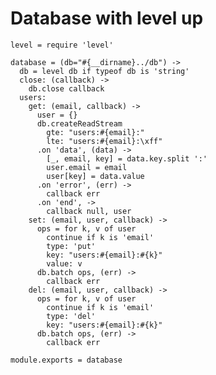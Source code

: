 # Database with level up

    level = require 'level'

    database = (db="#{__dirname}../db") ->
      db = level db if typeof db is 'string'
      close: (callback) ->
        db.close callback
      users:
        get: (email, callback) ->
          user = {}
          db.createReadStream
            gte: "users:#{email}:"
            lte: "users:#{email}:\xff"
          .on 'data', (data) ->
            [_, email, key] = data.key.split ':'
            user.email = email
            user[key] = data.value
          .on 'error', (err) ->
            callback err
          .on 'end', ->
            callback null, user
        set: (email, user, callback) ->
          ops = for k, v of user
            continue if k is 'email'
            type: 'put'
            key: "users:#{email}:#{k}"
            value: v
          db.batch ops, (err) ->
            callback err
        del: (email, user, callback) ->
          ops = for k, v of user
            continue if k is 'email'
            type: 'del'
            key: "users:#{email}:#{k}"
          db.batch ops, (err) ->
            callback err

    module.exports = database
